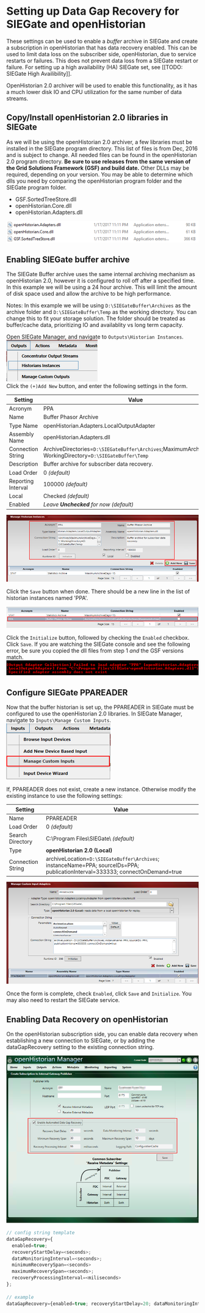 # Setting up Data Gap Recovery for SIEGate and openHistorian

These settings can be used to enable a _buffer_ archive in SIEGate
and create a subscription in openHistorian that has data recovery enabled.
This can be used to limit data loss on the subscriber side, openHistorian,
due to service restarts or failures. This does not prevent data loss from
a SIEGate restart or failure. For setting up a high availability (HA) SIEGate
set, see [[TODO: SIEGate High Availibility]].

OpenHistorian 2.0 archiver will be used to enable this functionality, as it
has a much lower disk IO and CPU utilization for the same number of data streams.

## Copy/Install openHistorian 2.0 libraries in SIEGate

As we will be using the openHistorian 2.0 archiver, a few libraries must be installed
in the SIEGate program directory. This list of files is from Dec, 2016 and is subject
to change. All needed files can be found in the openHistorian 2.0 program directory.
**Be sure to use releases from the same version of the Grid Solutions Framework (GSF)
and build date.** Other DLLs may be required, depending on your version. You may be able to
determine which dlls you need by comparing the openHistorian program folder and the SIEGate
program folder.

* GSF.SortedTreeStore.dll
* openHistorian.Core.dll
* openHistorian.Adapters.dll

![Dll Files](https://github.com/GridProtectionAlliance/SIEGate/blob/master/Source/Documentation/wiki/images/sg_dll.png)

## Enabling SIEGate buffer archive

The SIEGate Buffer archive uses the same internal archiving mechanism as
openHistorian 2.0, however it is configured to roll off after a specified time.
In this example we will be using a 24 hour archive. This will limit the amount of
disk space used and allow the archive to be high performance.

Notes: In this example we will be using `D:\SIEGateBuffer\Archives` as the archive
folder and `D:\SIEGateBuffer\Temp` as the working directory. You can change this
to fit your storage solution. The folder should be treated as buffer/cache data, prioritizing
IO and availablity vs long term capacity.

Open SIEGate Manager, and navigate to `Outputs\Historian Instances`.  
![SIEGate Menu](images/sg_menu_historian.png)  
Click the `(+)Add New` button, and enter the following settings in the form.

|Setting|Value|
|-------|-----|
|Acronym|PPA|
|Name|Buffer Phasor Archive|
|Type Name|openHistorian.Adapters.LocalOutputAdapter|
|Assembly Name|openHistorian.Adapters.dll|
|Connection String|ArchiveDirectories=`D:\SIEGateBuffer\Archives`;MaximumArchiveDays=1; WorkingDirectory=`D:\SIEGateBuffer\Temp`|
|Description|Buffer archive for subscriber data recovery.|
|Load Order|0 _(default)_|
|Reporting Interval|100000 _(default)_|
|Local|Checked _(default)_|
|Enabled|_Leave **Unchecked** for now (default)_|

![SIEGate Historian Configuration](images/sg_historian.png)

Click the `Save` button when done. There should be a new line in the list of historian
instances named 'PPA'.

![SIEGate Historian PPA](images/sg_ppa.png)

Click the `Initialize` button, followed by checking the `Enabled` checkbox. Click `Save`.
If you are watching the SIEGate console and see the following error, be sure you copied
the dll files from step 1 _and_ the GSF versions match.  
![DLL Error](images/sg_dllerror.png)

## Configure SIEGate PPAREADER

Now that the buffer historian is set up, the PPAREADER in SIEGate must be
configured to use the openHistorian 2.0 libraries. In SIEGate Manager, navigate to
`Inputs\Manage Custom Inputs`.  
![SIEGate Menu](images/sg_menu_input.png)  

If, PPAREADER does not exist, create a new instance. Otherwise modify the existing instance
to use the following settings:

|Setting|Value|
|-------|-----|
|Name|PPAREADER|
|Load Order|0 _(default)_|
|Search Directory|C:\Program Files\SIEGate\ _(default)_|
|Type|**openHistorian 2.0 (Local)**|
|Connection String|archiveLocation=`D:\SIEGateBuffer\Archives`; instanceName=PPA; sourceIDs=PPA; publicationInterval=333333; connectOnDemand=true|

![SIEGate Custom Inputs](images/sg_input.png)

Once the form is complete, check `Enabled`, click `Save` and `Initialize`.
You may also need to restart the SIEGate service.

## Enabling Data Recovery on openHistorian

On the openHistorian subscription side, you can enable data recovery when establishing
a new connection to SIEGate, or by adding the dataGapRecovery setting to the existing
connection string.

![openHistorian Config](images/oh_datarecovery.png)

```javascript
// config string template
dataGapRecovery={
  enabled=true;
  recoveryStartDelay=<seconds>;
  dataMonitoringInterval=<seconds>;
  minimumRecoverySpan=<seconds>
  maximumRecoverySpan=<seconds>;
  recoveryProcessingInterval=<miliseconds>
};

// example
dataGapRecovery={enabled=true; recoveryStartDelay=20; dataMonitoringInterval=10; minimumRecoverySpan=30; maximumRecoverySpan=864000; recoveryProcessingInterval=66};
```